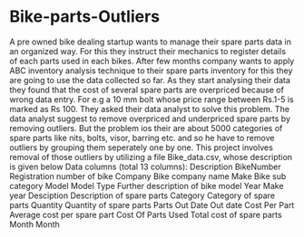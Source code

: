 # Bike-parts-Outliers
 A pre owned bike dealing startup wants to manage their spare parts data in an organized way. For this they instruct their mechanics to register details of each parts used in each bikes. After few months company wants to apply ABC inventory analysis technique to their spare parts inventory for this they are going to use the data collected so far. As they start analysing their data they found that the cost of several spare parts are overpriced because of wrong data entry. For e.g a 10 mm bolt whose price range between Rs.1-5 is marked as Rs 100. They asked their data analyst to solve this problem.  The data analyst suggest to remove overpriced and underpriced spare parts by removing outliers. But the problem ios their are about 5000 categories of spare parts like nits, bolts, visor, barring etc. and so he have to remove outliers by grouping them seperately one by one.  This project involves removal of those outliers by utilizing a file Bike_data.csv, whose description is given below  Data columns (total 13 columns): Description BikeNumber            Registration number of bike Company               Bike company name Make                  Bike sub category Model                 Model Type                  Further description of bike model Year                  Make year Desciption            Description of spare parts Category              Category of spare parts Quantity              Quantity of spare parts Parts Out Date        Out date  Cost Per Part         Average cost per spare part Cost Of Parts Used    Total cost of spare parts Month                 Month 
